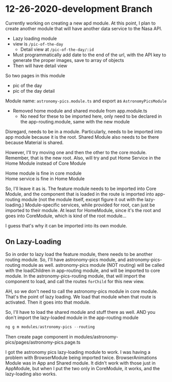 # 12-26-2020-development Branch

Currently working on creating a new apd module.
At this point, I plan to create another module that will have another data service to the Nasa API.

- Lazy loading module
- view is `/pic-of-the-day`
  - Detail view at `/pic-of-the-day/:id`
- Must programmatically add date to the end of the url, with the API key to generate the proper images, save to array of objects
- Then will have detail view  

So two pages in this module

- pic of the day
- pic of the day detail  

Module name: `astronomy-pics.module.ts` and export as `AstronomyPicsModule`

- Removed home module and shared module from app.module.ts
  - No need for these to be imported here, only need to be declared in the app-routing.module, same with the new module  

Disregard, needs to be in a module.
Particularly, needs to be imported into app module because it is the root.
Shared Module also needs to be there because Material is shared.  

However, I'll try moving one and then the other to the core module.
Remember, that is the new root.
Also, will try and put Home Service in the Home Module instead of Core Module  

Home module is fine in core module  
Home service is fine in Home Module  

So, I'll leave it as is.
The feature module needs to be imported into Core Module, and the component that is loaded in the route is imported into app-routing module (not the module itself, except figure it out with the lazy-loading.)
Module-specific services, while provided for root, can just be imported to their module.
At least for HomeModule, since it's the root and goes into CoreModule, which is kind of the root module...  

I guess that's why it can be imported into its own module.  

## On Lazy-Loading

So in order to lazy load the feature module, there needs to be another routing module.
So, I'll have astronomy-pics module, and astronomy-pics-routing module as well.
astronomy-pics module (NOT routing) will be called with the loadChildren in app-routing module, and will be imported to core module.
In the astronomy-pics-routing module, that will import the component to load, and call the routes `forChild` for this new view.  

AH, so we don't need to call the astronomy-pics module in core module.
That's the point of lazy loading.
We load that module when that route is activated.
Then it goes into that module.  

So, I'll have to load the shared module and stuff there as well.
AND you don't import the lazy-loaded module in the app-routing module

```ps1
ng g m modules/astronomy-pics --routing
```

Then create page component in modules/astronomy-pics/pages/astronomy-pics.page.ts  

I got the astronomy pics lazy-loading module to work.
I was having a problem with BrowserModule being imported twice.
BrowserAnimations Module was in App and Shared module.
It didn't work with those just in AppModule, but when I put the two only in CoreModule, it works, and the lazy-loading also works.
